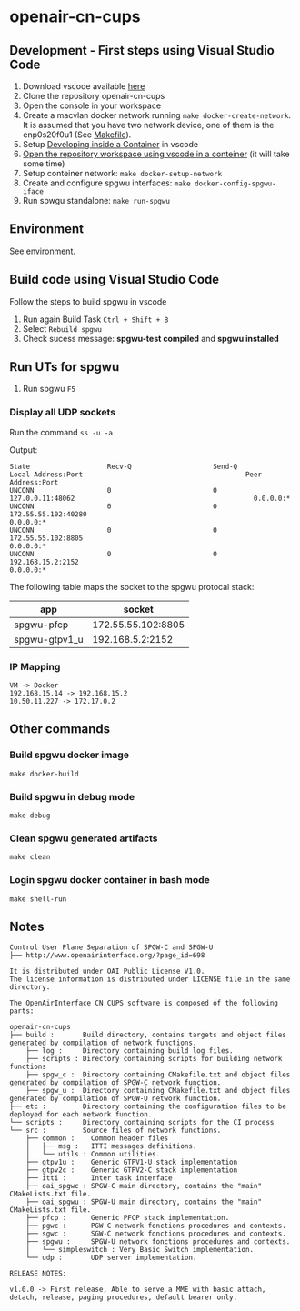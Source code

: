 # openair-cn-cups

## Development - First steps using Visual Studio Code

1. Download vscode available [here](https://code.visualstudio.com/download)
1. Clone the repository openair-cn-cups
1. Open the console in your workspace
1. Create a macvlan docker network  running ```make docker-create-network```.\
It is assumed that you have two network device, one of them is the enp0s20f0u1 (See [Makefile](Makefile)).
1. Setup [Developing inside a Container](https://code.visualstudio.com/docs/remote/container) in vscode
1. [Open the repository workspace using vscode in a conteiner](https://code.visualstudio.com/docs/remote/containers#_open-an-existing-workspace-in-a-container) (it will take some time)
1. Setup conteiner network: ```make docker-setup-network```  
1. Create and configure spgwu interfaces: ```make docker-config-spgwu-iface```  
1. Run spwgu standalone: `make run-spgwu`

## Environment

See [environment.](https://github.com/navarrothiago/masters/wiki/OpenAirInterface#lte-test-environment)

## Build code using Visual Studio Code

Follow the steps to build spgwu in vscode

1. Run again Build Task ```Ctrl + Shift + B```
1. Select ```Rebuild spgwu```
1. Check sucess message: **spgwu-test compiled** and **spgwu installed**

## Run UTs for spgwu

1. Run spgwu ```F5```

### Display all UDP sockets

Run the command ```ss -u -a```

Output:

```
State                   Recv-Q                    Send-Q                                        Local Address:Port                                        Peer Address:Port                   
UNCONN                  0                         0                                                127.0.0.11:48062                                            0.0.0.0:*                      
UNCONN                  0                         0                                             172.55.55.102:40280                                            0.0.0.0:*                      
UNCONN                  0                         0                                             172.55.55.102:8805                                             0.0.0.0:*                      
UNCONN                  0                         0                                              192.168.15.2:2152                                             0.0.0.0:* 
```

The following table maps the socket to the spgwu protocal stack:

app | socket
--- | --- 
spgwu-pfcp | 172.55.55.102:8805
spgwu-gtpv1_u | 192.168.5.2:2152

### IP Mapping

``` 
VM -> Docker
192.168.15.14 -> 192.168.15.2
10.50.11.227 -> 172.17.0.2
```
## Other commands

### Build spgwu docker image

```
make docker-build
```

### Build spgwu in debug mode

```
make debug
```

### Clean spgwu generated artifacts 

```
make clean
```

### Login spgwu docker container in bash mode

```
make shell-run
```



## Notes

```
Control User Plane Separation of SPGW-C and SPGW-U
├── http://www.openairinterface.org/?page_id=698 

It is distributed under OAI Public License V1.0. 
The license information is distributed under LICENSE file in the same directory.

The OpenAirInterface CN CUPS software is composed of the following parts: 

openair-cn-cups
├── build :       Build directory, contains targets and object files generated by compilation of network functions. 
    ├── log :     Directory containing build log files.
    ├── scripts : Directory containing scripts for building network functions
    ├── spgw_c :  Directory containing CMakefile.txt and object files generated by compilation of SPGW-C network function. 
    ├── spgw_u :  Directory containing CMakefile.txt and object files generated by compilation of SPGW-U network function. 
├── etc :         Directory containing the configuration files to be deployed for each network function.
└── scripts :     Directory containing scripts for the CI process
└── src :         Source files of network functions.
    ├── common :    Common header files
    │   ├── msg :   ITTI messages definitions.
    │   └── utils : Common utilities.
    ├── gtpv1u :    Generic GTPV1-U stack implementation
    ├── gtpv2c :    Generic GTPV2-C stack implementation
    ├── itti :      Inter task interface 
    ├── oai_spgwc : SPGW-C main directory, contains the "main" CMakeLists.txt file.
    ├── oai_spgwu : SPGW-U main directory, contains the "main" CMakeLists.txt file.
    ├── pfcp :      Generic PFCP stack implementation.
    ├── pgwc :      PGW-C network fonctions procedures and contexts.
    ├── sgwc :      SGW-C network fonctions procedures and contexts.
    ├── spgwu :     SPGW-U network fonctions procedures and contexts.
    │   └── simpleswitch : Very Basic Switch implementation.
    └── udp :       UDP server implementation.

RELEASE NOTES:

v1.0.0 -> First release, Able to serve a MME with basic attach, detach, release, paging procedures, default bearer only.
```
